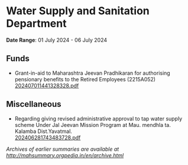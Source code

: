# Water Supply and Sanitation Department

**Date Range**: 01 July 2024 - 06 July 2024


## Funds
- Grant-in-aid to Maharashtra Jeevan Pradhikaran for authorising pensionary benefits to the Retired Employees (2215A052)\
  [202407011441328328.pdf](https://gr.maharashtra.gov.in/Site/Upload/Government%20Resolutions/English/202407011441328328.pdf)

## Miscellaneous
- Regarding giving revised administrative approval to tap water supply scheme Under Jal Jeevan Mission Program at  Mau. mendhla ta. Kalamba Dist.Yavatmal.\
  [202406281743483728.pdf](https://gr.maharashtra.gov.in/Site/Upload/Government%20Resolutions/English/202406281743483728.pdf)


*Archives of earlier summaries are available at http://mahsummary.orgpedia.in/en/archive.html*